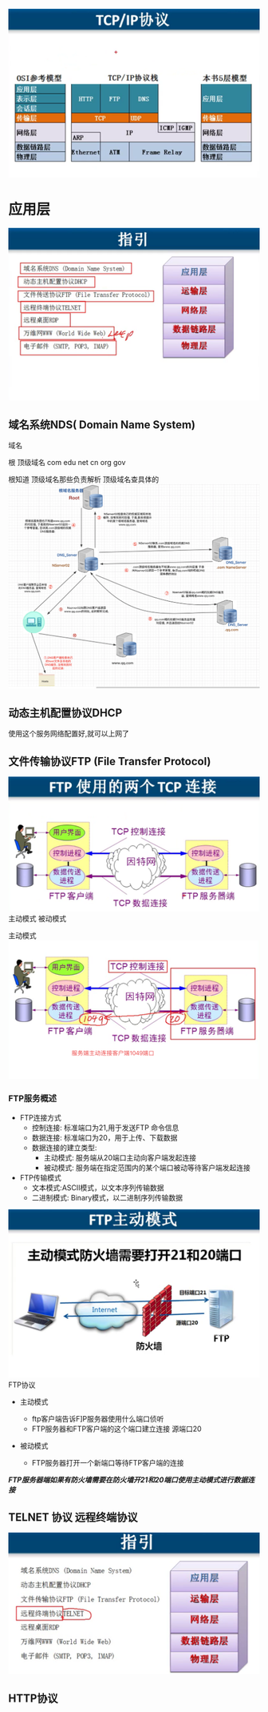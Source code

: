 
![06-Applicationlayer-01](image/06-Applicationlayer-01.png)


# 应用层
![06-Applicationlayer](image/06-Applicationlayer-02.png)


## 域名系统NDS( Domain Name System)

域名

根
顶级域名  com  edu  net  cn  org  gov 


根知道 顶级域名那些负责解析
顶级域名查具体的
![06-Applicationlayer](image/06-Applicationlayer-03.png)

## 动态主机配置协议DHCP

使用这个服务网络配置好,就可以上网了


## 文件传输协议FTP (File Transfer Protocol)

![06-Applicationlayer](image/06-Applicationlayer-04.png)
主动模式
被动模式

主动模式
![06-Applicationlayer](image/06-Applicationlayer-05.png)


### FTP服务概述
- FTP连接方式
  - 控制连接: 标准端口为21,用于发送FTP 命令信息
  - 数据连接: 标准端口为20，用于上传、下载数据
  - 数据连接的建立类型:
    - 主动模式: 服务端从20端口主动向客户端发起连接
    - 被动模式: 服务端在指定范围内的某个端口被动等待客户端发起连接
- FTP传输模式
  - 文本模式:ASCII模式，以文本序列传输数据
  - 二进制模式: Binary模式，以二进制序列传输数据

![06-Applicationlayer](image/06-Applicationlayer-06.png)
FTP协议
- 主动模式    
  - ftp客户端告诉F]P服务器使用什么端口侦听
  - FTP服务器和FTP客户端的这个端口建立连接 源端口20

- 被动模式
  - FTP服务器打开一个新端口等待FTP客户端的连接

***FTP服务器端如果有防火墙需要在防火墙开21和20端口使用主动模式进行数据连接***


## TELNET 协议 远程终端协议
![06-Applicationlayer](image/06-Applicationlayer-07.png)


## HTTP协议